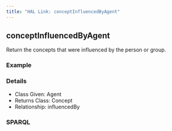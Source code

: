 ```yaml
---
title: "HAL Link: conceptInfluencedByAgent"
---
```


## conceptInfluencedByAgent

Return the concepts that were influenced by the person or group.

### Example




### Details

* Class Given: Agent
* Returns Class: Concept
* Relationship: influencedBy


### SPARQL
```

```

